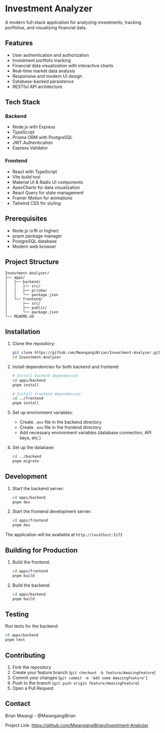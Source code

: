 # Investment Analyzer

A modern full-stack application for analyzing investments, tracking portfolios, and visualizing financial data.


## Features

- User authentication and authorization
- Investment portfolio tracking
- Financial data visualization with interactive charts
- Real-time market data analysis
- Responsive and modern UI design
- Database-backed persistence
- RESTful API architecture

## Tech Stack

### Backend
- Node.js with Express
- TypeScript
- Prisma ORM with PostgreSQL
- JWT Authentication
- Express Validator

### Frontend
- React with TypeScript
- Vite build tool
- Material UI & Radix UI components
- ApexCharts for data visualization
- React Query for state management
- Framer Motion for animations
- Tailwind CSS for styling


## Prerequisites

- Node.js (v16 or higher)
- pnpm package manager
- PostgreSQL database
- Modern web browser

## Project Structure

```
Investment-Analyzer/
├── apps/
│   ├── backend/
│   │   ├── src/
│   │   ├── prisma/
│   │   └── package.json
│   └── frontend/
│       ├── src/
│       ├── public/
│       └── package.json
└── README.md
```

## Installation

1. Clone the repository:
   ```bash
   git clone https://github.com/MwangangiBrian/Investment-Analyzer.git
   cd Investment-Analyzer
   ```

2. Install dependencies for both backend and frontend:
   ```bash
   # Install backend dependencies
   cd apps/backend
   pnpm install

   # Install frontend dependencies
   cd ../frontend
   pnpm install
   ```

3. Set up environment variables:
   * Create `.env` file in the backend directory
   * Create `.env` file in the frontend directory
   * Add necessary environment variables (database connection, API keys, etc.)

4. Set up the database:
   ```bash
   cd ../backend
   pnpm migrate
   ```

## Development

1. Start the backend server:
   ```bash
   cd apps/backend
   pnpm dev
   ```

2. Start the frontend development server:
   ```bash
   cd apps/frontend
   pnpm dev
   ```

The application will be available at `http://localhost:5173`

## Building for Production

1. Build the frontend:
   ```bash
   cd apps/frontend
   pnpm build
   ```

2. Build the backend:
   ```bash
   cd apps/backend
   pnpm build
   ```

## Testing

Run tests for the backend:
```bash
cd apps/backend
pnpm test
```

## Contributing

1. Fork the repository
2. Create your feature branch (`git checkout -b feature/AmazingFeature`)
3. Commit your changes (`git commit -m 'Add some AmazingFeature'`)
4. Push to the branch (`git push origin feature/AmazingFeature`)
5. Open a Pull Request

## Contact

Brian Mwangi - @MwangangiBrian

Project Link: https://github.com/MwangangiBrian/Investment-Analyzer
